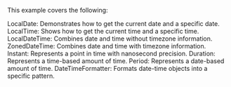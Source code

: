 This example covers the following:

LocalDate: Demonstrates how to get the current date and a specific date.
LocalTime: Shows how to get the current time and a specific time.
LocalDateTime: Combines date and time without timezone information.
ZonedDateTime: Combines date and time with timezone information.
Instant: Represents a point in time with nanosecond precision.
Duration: Represents a time-based amount of time.
Period: Represents a date-based amount of time.
DateTimeFormatter: Formats date-time objects into a specific pattern.